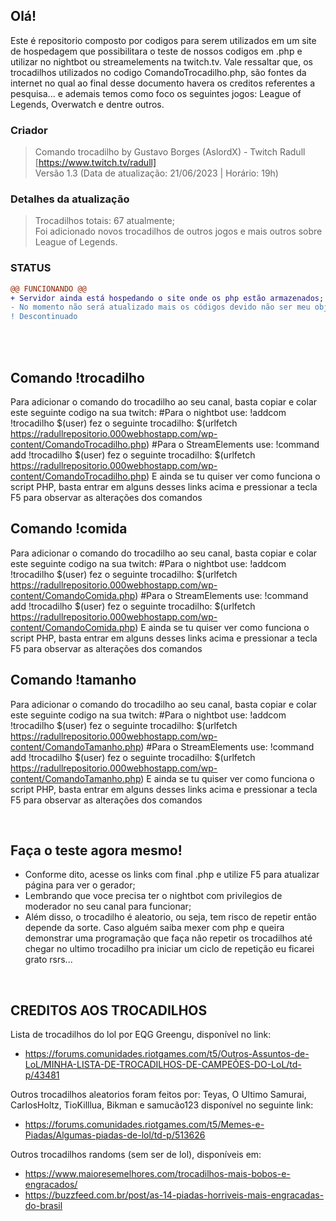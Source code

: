 ## Olá!
Este é repositorio composto por codigos para serem utilizados em um site de hospedagem que possibilitara o teste de nossos codigos em .php e utilizar no nightbot ou streamelements na twitch.tv.
Vale ressaltar que, os trocadilhos utilizados no codigo ComandoTrocadilho.php, são fontes da internet no qual ao final desse documento havera os creditos referentes a pesquisa... e ademais temos como foco os seguintes jogos: League of Legends, Overwatch e dentre outros.

### Criador
>Comando trocadilho by Gustavo Borges (AslordX) - Twitch Radull [https://www.twitch.tv/radull]</br>
Versão 1.3 (Data de atualização: 21/06/2023 | Horário: 19h)

### Detalhes da atualização
>Trocadilhos totais: 67 atualmente;</br>
>Foi adicionado novos trocadilhos de outros jogos e mais outros sobre League of Legends.

### STATUS
```diff
@@ FUNCIONANDO @@
+ Servidor ainda está hospedando o site onde os php estão armazenados;
- No momento não será atualizado mais os códigos devido não ser meu objetivo atual no momento.
! Descontinuado
```

</br>
</br>

## Comando !trocadilho
Para adicionar o comando do trocadilho ao seu canal, basta copiar e colar este seguinte codigo na sua twitch: 
#Para o nightbot use: !addcom !trocadilho $(user) fez o seguinte trocadilho: $(urlfetch https://radullrepositorio.000webhostapp.com/wp-content/ComandoTrocadilho.php)
#Para o StreamElements use: !command add !trocadilho $(user) fez o seguinte trocadilho: $(urlfetch https://radullrepositorio.000webhostapp.com/wp-content/ComandoTrocadilho.php)
E ainda se tu quiser ver como funciona o script PHP, basta entrar em alguns desses links acima e pressionar a tecla F5 para observar as alterações dos comandos

## Comando !comida
Para adicionar o comando do trocadilho ao seu canal, basta copiar e colar este seguinte codigo na sua twitch: 
#Para o nightbot use: !addcom !trocadilho $(user) fez o seguinte trocadilho: $(urlfetch https://radullrepositorio.000webhostapp.com/wp-content/ComandoComida.php)
#Para o StreamElements use: !command add !trocadilho $(user) fez o seguinte trocadilho: $(urlfetch https://radullrepositorio.000webhostapp.com/wp-content/ComandoComida.php)
E ainda se tu quiser ver como funciona o script PHP, basta entrar em alguns desses links acima e pressionar a tecla F5 para observar as alterações dos comandos

## Comando !tamanho
Para adicionar o comando do trocadilho ao seu canal, basta copiar e colar este seguinte codigo na sua twitch: 
#Para o nightbot use: !addcom !trocadilho $(user) fez o seguinte trocadilho: $(urlfetch https://radullrepositorio.000webhostapp.com/wp-content/ComandoTamanho.php)
#Para o StreamElements use: !command add !trocadilho $(user) fez o seguinte trocadilho: $(urlfetch https://radullrepositorio.000webhostapp.com/wp-content/ComandoTamanho.php)
E ainda se tu quiser ver como funciona o script PHP, basta entrar em alguns desses links acima e pressionar a tecla F5 para observar as alterações dos comandos

</br>

## Faça o teste agora mesmo!
- Conforme dito, acesse os links com final .php e utilize F5 para atualizar página para ver o gerador;
- Lembrando que voce precisa ter o nightbot com privilegios de moderador no seu canal para funcionar;
- Além disso, o trocadilho é aleatorio, ou seja, tem risco de repetir então depende da sorte. Caso alguém saiba mexer com php e queira demonstrar uma programação que faça não repetir os trocadilhos até chegar no ultimo trocadilho pra iniciar um ciclo de repetição eu ficarei grato rsrs...

</br>

## CREDITOS AOS TROCADILHOS
Lista de trocadilhos do lol por EQG Greengu, disponível no link:
- https://forums.comunidades.riotgames.com/t5/Outros-Assuntos-de-LoL/MINHA-LISTA-DE-TROCADILHOS-DE-CAMPEÕES-DO-LoL/td-p/43481

Outros trocadilhos aleatorios foram feitos por: Teyas, O Ultimo Samurai, CarIosHoltz, TioKilllua, Bikman e samucão123 disponível no seguinte link:
- https://forums.comunidades.riotgames.com/t5/Memes-e-Piadas/Algumas-piadas-de-lol/td-p/513626

Outros trocadilhos randoms (sem ser de lol), disponíveis em:
- https://www.maioresemelhores.com/trocadilhos-mais-bobos-e-engracados/
- https://buzzfeed.com.br/post/as-14-piadas-horriveis-mais-engracadas-do-brasil
